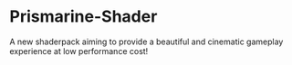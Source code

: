 # Prismarine-Shader
 A new shaderpack aiming to provide a beautiful and cinematic gameplay experience at low performance cost!
